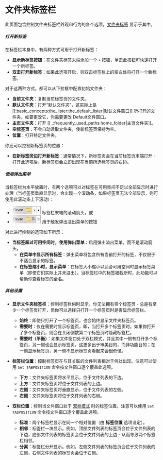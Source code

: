 # 文件夹标签栏

此页面包含控制文件夹标签栏外观和行为的各个选项，[文件夹标签](/Manual/basic_concepts/the_lister/tabs/README.zh.md) 显示于其中。

##### 打开新标签

在标签栏本身中，有两种方式可用于打开新标签：

- **显示新标签按钮**：在文件夹标签末端添加一个 `+` 按钮，单击此按钮可快速打开一个新标签。
- **双击打开新标签**：如果此选项开启，则双击标签栏上的空白处将打开一个新标签。

对于这两种方式，都可以从下拉框中配置初始文件夹：

* **当前文件夹**：复制当前标签页的文件夹。
* **默认文件夹**：打开“默认文件夹”，这实际上是 [[:basic_concepts:the_lister:the_default_lister|默认文件窗口]] 所打开的文件夹。如要更改它，你需要更改 Default文件窗口。
* **主页文件夹**：打开 [[..:frequently_used_paths:home_folder|主页文件夹]]。
* **空标签页**：不会自动读取文件夹，使新标签页保持为空。
* **位置**：打开特定文件夹。

你还可以控制新标签页的位置：

- **在新标签旁边打开新标签**：通常情况下，新标签页会在当前标签页末端打开 - 打开此选项后，新标签页会立即出现在当前所选标签页的右边。



##### 使用弹出菜单

当标签栏为水平放置时，有两个选项可以对标签在可用空间不足以全部显示时进行处理（当标签页垂直显示时，会出现一个滚动条，如果标签页无法全部显示，则可使用此滚动条上下滚动）：

- ![](/Manual/images/media/13/tab_scroll.png) 标签栏末端的滚动箭头，或
- ![](/Manual/images/media/13/tab_overflow.png) 用于触发弹出溢出菜单的按钮

对此进行控制的选项如下所示：

- **当标签超过可用空间时，使用弹出菜单**：启用弹出溢出菜单，而不是滚动箭头。
  - **在菜单中显示所有标签**：弹出菜单将包含所有当前打开的标签，不仅限于不适合显示的标签。
  - **在标签缩小时，显示菜单**：在标签大小缩小以适合可用空间时显示标签菜单（即使它们实际上并未溢出）。当标签栏中的标签被截断时，此功能可以帮助你查看标签的全名。



##### 其他设置

- **显示文件夹标签栏**：控制标签栏何时显示。你无法拥有零个标签页 - 总是有至少一个标签页打开，但你可以选择只打开一个标签页时是否显示标签栏。
  - **始终**：即使只打开了一个标签页，也会始终显示文件夹标签页。
  - **需要时**：仅在需要时显示标签页，即，当打开多个标签页时。如果你打开了多个标签页，则会在关闭倒数第二个标签页时隐藏标签栏。
  - **需要时（平衡）**：如果文件窗口处于双栏模式，并且其中一侧有打开多个标签页，另一侧也会显示标签页。这更多出于审美目的，而非功能目的；在一侧显示标签页，另一侧不显示标签页看起来会很奇怪。

- **标签栏位置**：控制标签页在与其关联的文件列表相对于何处出现。注意可以使用 `Set TABPOSITION` 命令按文件窗口逐个覆盖此选项。
  - **下方**：文件夹标签页将水平显示，位于文件列表的下边。
  - **上方**：文件夹标签页将位于文件列表的上边。
  - **左侧**：文件夹标签页将垂直显示，位于文件列表的左侧。
  - **右侧**：文件夹标签页将位于文件列表的右侧。

- **双栏位置**：控制当文件窗口处于 [双栏模式](/Manual/basic_concepts/the_lister/dual_display/README.zh.md) 时的标签位置。注意可以使用 `Set TABPOSITION` 命令按文件窗口逐个覆盖此选项。
  - **标准**：两个标签栏显示在同一个相对位置（由 **标签位置** 选项设定）。
  - **相邻**：标签栏一块显示。例如，顶部文件列表的标签页会位于文件列表的下边，底部文件列表的标签页会位于文件列表的上边 - 从而导致两个标签栏相邻。
  - **分离**：标签栏分开显示。例如，左侧文件列表的标签页会位于文件列表的左侧，右侧文件列表的标签页会位于右侧。